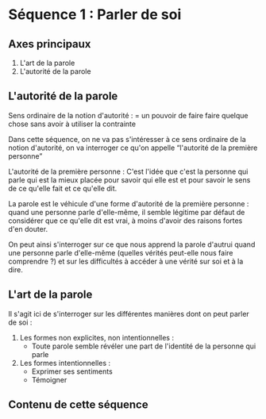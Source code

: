 # Séquence 1 : Parler de soi

## Axes principaux

1. L'art de la parole
2. L'autorité de la parole

## L'autorité de la parole

Sens ordinaire de la notion d'autorité
: = un pouvoir de faire faire quelque chose sans avoir à utiliser la contrainte

Dans cette séquence, on ne va pas s'intéresser à ce sens ordinaire de la notion d'autorité, on va interroger ce qu'on appelle “l'autorité de la première personne”

L'autorité de la première personne
: C'est l'idée que c'est la personne qui parle qui est la mieux placée pour savoir qui elle est et pour savoir le sens de ce qu'elle fait et ce qu'elle dit.

La parole est le véhicule d'une forme d'autorité de la première personne : quand une personne parle d'elle-même, il semble légitime par défaut de considérer que ce qu'elle dit est vrai, à moins d'avoir des raisons fortes d'en douter.

On peut ainsi s'interroger sur ce que nous apprend la parole d'autrui quand une personne parle d'elle-même (quelles vérités peut-elle nous faire comprendre ?) et sur les difficultés à accéder à une vérité sur soi et à la dire.

## L'art de la parole

Il s'agit ici de s'interroger sur les différentes manières dont on peut parler de soi :

1. Les formes non explicites, non intentionnelles :
	- Toute parole semble révéler une part de l'identité de la personne qui parle
2. Les formes intentionnelles :
	- Exprimer ses sentiments
	- Témoigner

## Contenu de cette séquence

<script>subPages()</script>